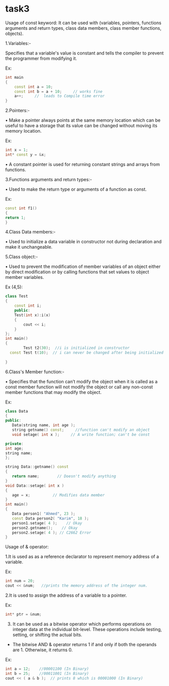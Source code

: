 # task3
Usage of const keyword:
  It can be used with (variables, pointers, functions arguments and return types, class data members, class member functions, objects).
  
1.Variables:-

Specifies that a variable's value is constant and tells the compiler to prevent the programmer from modifying it.

Ex:

~~~cpp
int main
{
    const int a = 10;
    const int b = a + 10;     // works fine
    a++;     //  leads to Compile time error   
}
~~~

2.Pointers:-

•	Make a pointer always points at the same memory location which can be useful to have a storage that its value can be changed without moving its memory location.

Ex:

~~~cpp
int x = 1;
int* const y = &x;
~~~

•	A constant pointer is used for returning constant strings and arrays from functions.

3.Functions arguments and return types:-

•	Used to make the return type or arguments of a function as const.

Ex:

~~~cpp
const int f1()
{
return 1;
}
~~~

4.Class Data members:-

•	Used to initialize a data variable in constructor not during declaration and make it unchangeable.

5.Class object:-

•	Used to prevent the modification of member variables of an object either by direct modification or by calling functions that set values to object member variables.

Ex (4,5):

~~~cpp
class Test
{
    const int i;
    public:
    Test(int x):i(x)
    {
        cout << i;
    }
};
int main()
{        
        Test t2(30);  //i is initialized in constructor
  const Test t(10);  // i can never be changed after being initialized 
   
} 
~~~

6.Class's Member function:-

•	Specifies that the function can’t modify the object when it is called as a const member function will not modify the object or call any non-const member functions that may modify the object.

Ex:

~~~cpp
class Data
{
public:
   Data(string name, int age );
   string getname() const;     //function can't modify an object
   void setage( int x );     // A write function; can't be const

private:
int age;
string name;
};

string Data::getname() const
{
   return name;        // Doesn't modify anything
}
void Data::setage( int x )
{
   age = x;          // Modifies data member
}
int main()
{
   Data person1( "Ahmed", 23 );
   const Data person2( "Karim", 18 );
   person1.setage( 4 );    // Okay
   person2.getname();    // Okay
   person2.setage( 4 ); // C2662 Error
}
~~~


Usage of & operator:

1.It is used as as a reference declarator to represent memory address of a variable.

Ex:

~~~cpp
int num = 20;
cout << &num;   //prints the memory address of the integer num.
~~~

2.It is used to assign the address of a variable to a pointer.

Ex:
~~~cpp
int* ptr = &num; 
~~~

3.	It can be used as a bitwise operator which performs operations on integer data at the individual bit-level. These operations include testing, setting, or shifting the actual bits.
- The bitwise AND & operator returns 1 if and only if both the operands are 1. Otherwise, it returns 0.

Ex:

~~~cpp
int a = 12;    //00001100 (In Binary)
int b = 25;    //00011001 (In Binary)
cout << ( a & b );  // prints 8 which is 00001000 (In Binary)
~~~
